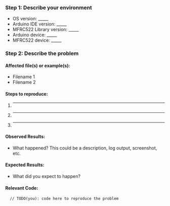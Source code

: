 <!-- BEGIN - This is a comment just for you visible

### Step 0: Are you in the right place?
GitHub issues only for **bugs** or **improvements** of the library. All other topics, e.g. hardware/programming, will be closed.

For general support from the community, see [Arduino Forum](https://forum.arduino.cc/) or [StackOverflow](https://stackoverflow.com/questions/tagged/mifare).

Please use the following template to give us as mutch information as you can.

END - This is a comment just for you visible -->

### Step 1: Describe your environment

 * OS version: _____
 * Arduino IDE version: _____
 * MFRC522 Library version: _____ <!-- comment: important! v1.x.x or master-branch? -->
 * Arduino device: _____
 * MFRC522 device: _____
  
### Step 2: Describe the problem

#### Affected file(s) or example(s):
  
  * Filename 1
  * Filename 2
  
#### Steps to reproduce:

  1. _____
  2. _____
  3. _____
  
#### Observed Results:

  * What happened?  This could be a description, log output, screenshot, etc.
  
#### Expected Results:

  * What did you expect to happen?
  
#### Relevant Code:

```arduino
  // TODO(you): code here to reproduce the problem
```
